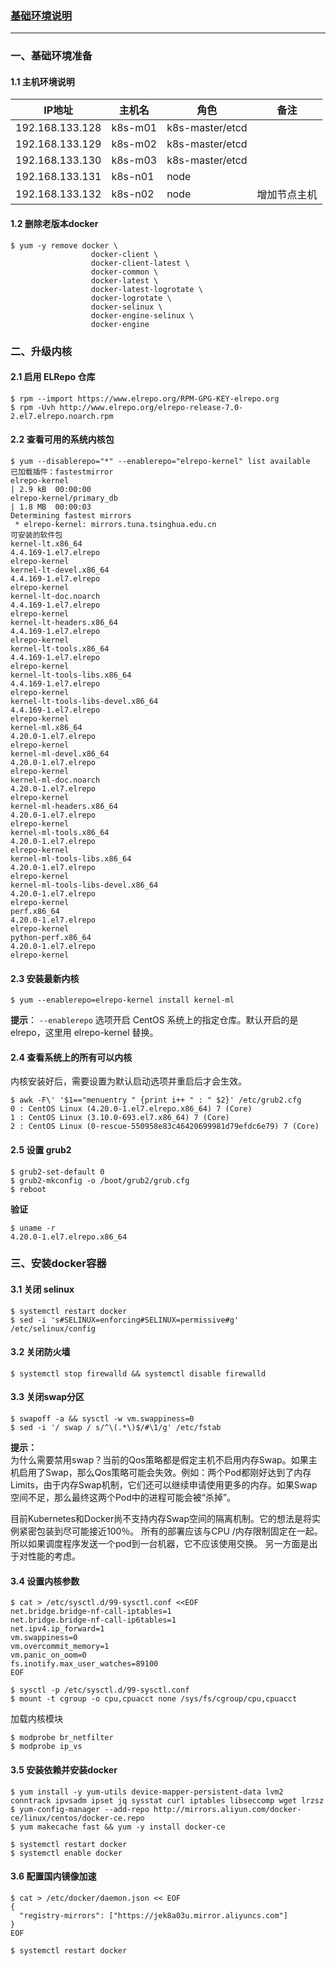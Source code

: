 <!-- toc -->
### <u>基础环境说明</u>
---
### 一、基础环境准备
#### 1.1 主机环境说明
| IP地址          | 主机名  | 角色            | 备注 |
| --------------- | ------- | --------------- | ------------ |
| 192.168.133.128 | k8s-m01 | k8s-master/etcd |              |
| 192.168.133.129 | k8s-m02 | k8s-master/etcd |              |
| 192.168.133.130 | k8s-m03 | k8s-master/etcd |              |
| 192.168.133.131 | k8s-n01 | node            |              |
| 192.168.133.132 | k8s-n02 | node            |增加节点主机   |
#### 1.2 删除老版本docker
```
$ yum -y remove docker \
                  docker-client \
                  docker-client-latest \
                  docker-common \
                  docker-latest \
                  docker-latest-logrotate \
                  docker-logrotate \
                  docker-selinux \
                  docker-engine-selinux \
                  docker-engine
```
### 二、升级内核
#### 2.1 启用 ELRepo 仓库
```
$ rpm --import https://www.elrepo.org/RPM-GPG-KEY-elrepo.org
$ rpm -Uvh http://www.elrepo.org/elrepo-release-7.0-2.el7.elrepo.noarch.rpm
```
#### 2.2 查看可用的系统内核包
```
$ yum --disablerepo="*" --enablerepo="elrepo-kernel" list available
已加载插件：fastestmirror
elrepo-kernel                                                                                                                                                                               | 2.9 kB  00:00:00     
elrepo-kernel/primary_db                                                                                                                                                                    | 1.8 MB  00:00:03     
Determining fastest mirrors
 * elrepo-kernel: mirrors.tuna.tsinghua.edu.cn
可安装的软件包
kernel-lt.x86_64                                                                                         4.4.169-1.el7.elrepo                                                                         elrepo-kernel
kernel-lt-devel.x86_64                                                                                   4.4.169-1.el7.elrepo                                                                         elrepo-kernel
kernel-lt-doc.noarch                                                                                     4.4.169-1.el7.elrepo                                                                         elrepo-kernel
kernel-lt-headers.x86_64                                                                                 4.4.169-1.el7.elrepo                                                                         elrepo-kernel
kernel-lt-tools.x86_64                                                                                   4.4.169-1.el7.elrepo                                                                         elrepo-kernel
kernel-lt-tools-libs.x86_64                                                                              4.4.169-1.el7.elrepo                                                                         elrepo-kernel
kernel-lt-tools-libs-devel.x86_64                                                                        4.4.169-1.el7.elrepo                                                                         elrepo-kernel
kernel-ml.x86_64                                                                                         4.20.0-1.el7.elrepo                                                                          elrepo-kernel
kernel-ml-devel.x86_64                                                                                   4.20.0-1.el7.elrepo                                                                          elrepo-kernel
kernel-ml-doc.noarch                                                                                     4.20.0-1.el7.elrepo                                                                          elrepo-kernel
kernel-ml-headers.x86_64                                                                                 4.20.0-1.el7.elrepo                                                                          elrepo-kernel
kernel-ml-tools.x86_64                                                                                   4.20.0-1.el7.elrepo                                                                          elrepo-kernel
kernel-ml-tools-libs.x86_64                                                                              4.20.0-1.el7.elrepo                                                                          elrepo-kernel
kernel-ml-tools-libs-devel.x86_64                                                                        4.20.0-1.el7.elrepo                                                                          elrepo-kernel
perf.x86_64                                                                                              4.20.0-1.el7.elrepo                                                                          elrepo-kernel
python-perf.x86_64                                                                                       4.20.0-1.el7.elrepo                                                                          elrepo-kernel
```
#### 2.3 安装最新内核
```
$ yum --enablerepo=elrepo-kernel install kernel-ml
```
**提示**： `--enablerepo` 选项开启 CentOS 系统上的指定仓库。默认开启的是 elrepo，这里用 elrepo-kernel 替换。

#### 2.4 查看系统上的所有可以内核
内核安装好后，需要设置为默认启动选项并重启后才会生效。
```
$ awk -F\' '$1=="menuentry " {print i++ " : " $2}' /etc/grub2.cfg
0 : CentOS Linux (4.20.0-1.el7.elrepo.x86_64) 7 (Core)
1 : CentOS Linux (3.10.0-693.el7.x86_64) 7 (Core)
2 : CentOS Linux (0-rescue-550958e83c46420699981d79efdc6e79) 7 (Core)
```
#### 2.5 设置 grub2
```
$ grub2-set-default 0
$ grub2-mkconfig -o /boot/grub2/grub.cfg
$ reboot
```
**验证**
```
$ uname -r
4.20.0-1.el7.elrepo.x86_64
```
### 三、安装docker容器
#### 3.1 关闭 selinux
```
$ systemctl restart docker
$ sed -i 's#SELINUX=enforcing#SELINUX=permissive#g' /etc/selinux/config
```
#### 3.2 关闭防火墙
```
$ systemctl stop firewalld && systemctl disable firewalld
```
#### 3.3 关闭swap分区
```
$ swapoff -a && sysctl -w vm.swappiness=0
$ sed -i '/ swap / s/^\(.*\)$/#\1/g' /etc/fstab
```
**提示：**  
为什么需要禁用swap？当前的Qos策略都是假定主机不启用内存Swap。如果主机启用了Swap，那么Qos策略可能会失效。例如：两个Pod都刚好达到了内存Limits，由于内存Swap机制，它们还可以继续申请使用更多的内存。如果Swap空间不足，那么最终这两个Pod中的进程可能会被“杀掉”。  
  
目前Kubernetes和Docker尚不支持内存Swap空间的隔离机制。它的想法是将实例紧密包装到尽可能接近100％。 所有的部署应该与CPU /内存限制固定在一起。 所以如果调度程序发送一个pod到一台机器，它不应该使用交换。 另一方面是出于对性能的考虑。
#### 3.4 设置内核参数
```
$ cat > /etc/sysctl.d/99-sysctl.conf <<EOF
net.bridge.bridge-nf-call-iptables=1
net.bridge.bridge-nf-call-ip6tables=1
net.ipv4.ip_forward=1
vm.swappiness=0
vm.overcommit_memory=1
vm.panic_on_oom=0
fs.inotify.max_user_watches=89100
EOF

$ sysctl -p /etc/sysctl.d/99-sysctl.conf
$ mount -t cgroup -o cpu,cpuacct none /sys/fs/cgroup/cpu,cpuacct
```
加载内核模块
```
$ modprobe br_netfilter
$ modprobe ip_vs
```
#### 3.5 安装依赖并安装docker
```
$ yum install -y yum-utils device-mapper-persistent-data lvm2 conntrack ipvsadm ipset jq sysstat curl iptables libseccomp wget lrzsz
$ yum-config-manager --add-repo http://mirrors.aliyun.com/docker-ce/linux/centos/docker-ce.repo
$ yum makecache fast && yum -y install docker-ce

$ systemctl restart docker
$ systemctl enable docker
```
#### 3.6 配置国内镜像加速

```
$ cat > /etc/docker/daemon.json << EOF
{
  "registry-mirrors": ["https://jek8a03u.mirror.aliyuncs.com"]
}
EOF

$ systemctl restart docker
```
